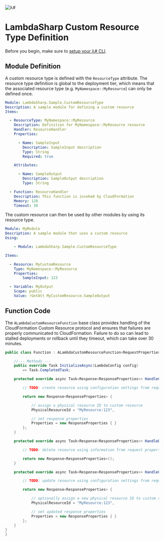 ![λ#](../../Docs/LambdaSharp_v2_small.png)

# LambdaSharp Custom Resource Type Definition

Before you begin, make sure to [setup your λ# CLI](../../Docs/).

## Module Definition

A custom resource type is defined with the `ResourceType` attribute. The resource type definition is global to the deployment tier, which means that the associated resource type (e.g. `MyNamespace::MyResource`) can only be defined once.

```yaml
Module: LambdaSharp.Sample.CustomResourceType
Description: A sample module for defining a custom resource
Items:

  - ResourceType: MyNamespace::MyResource
    Description: Definition for MyNamespace::MyResource resource
    Handler: ResourceHandler
    Properties:

      - Name: SampleInput
        Description: SampleInput description
        Type: String
        Required: true

    Attributes:

      - Name: SampleOutput
        Description: SampleOutput description
        Type: String

  - Function: ResourceHandler
    Description: This function is invoked by CloudFormation
    Memory: 128
    Timeout: 30
```

The custom resource can then be used by other modules by using its resource type.
```yaml
Module: MyModule
Description: A sample module that uses a custom resource
Using:

    - Module: LambdaSharp.Sample.CustomResourceType

Items:

  - Resource: MyCustomResource
    Type: MyNamespace::MyResource
    Properties:
        SampleInput: 123

  - Variable: MyOutput
    Scope: public
    Value: !GetAtt MyCustomResource.SampleOutput
```

## Function Code

The `ALambdaCustomResourceFunction` base class provides handling of the CloudFormation Custom Resource protocol and ensures that failures are properly communicated to CloudFormation. Failure to do so can lead to stalled deployments or rollback until they timeout, which can take over 30 minutes.

```csharp
public class Function : ALambdaCustomResourceFunction<RequestProperties, ResponseProperties> {

    //--- Methods ---
    public override Task InitializeAsync(LambdaConfig config)
        => Task.CompletedTask;

    protected override async Task<Response<ResponseProperties>> HandleCreateResourceAsync(Request<RequestProperties> request) {

        // TODO: create resource using configuration settings from request properties

        return new Response<ResponseProperties> {

            // assign a physical resource ID to custom resource
            PhysicalResourceId = "MyResource:123",

            // set response properties
            Properties = new ResponseProperties { }
        };
    }

    protected override async Task<Response<ResponseProperties>> HandleDeleteResourceAsync(Request<RequestProperties> request) {

        // TODO: delete resource using information from request properties

        return new Response<ResponseProperties>();
    }

    protected override async Task<Response<ResponseProperties>> HandleUpdateResourceAsync(Request<RequestProperties> request) {

        // TODO: update resource using configuration settings from request properties

        return new Response<ResponseProperties> {

            // optionally assign a new physical resource ID to custom resource
            PhysicalResourceId = "MyResource:123",

            // set updated response properties
            Properties = new ResponseProperties { }
        };
    }
}
}
```
